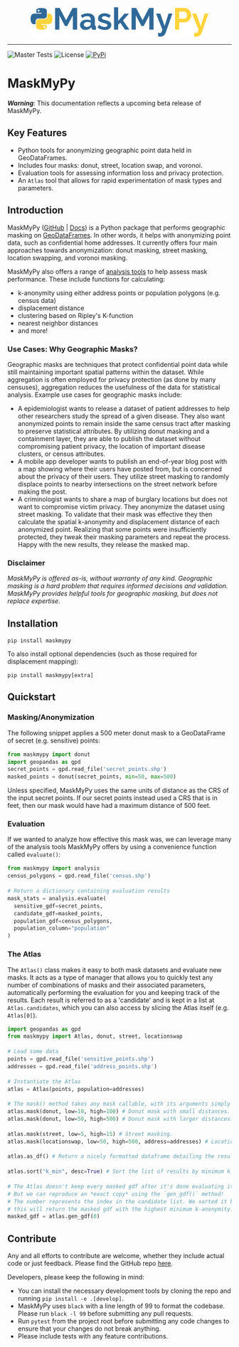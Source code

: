 <div style="text-align:center; width: 100%;"><img src="assets/logo.png" width=400px style="max-width: 400px;"></div>

---

![Master Tests](https://img.shields.io/github/actions/workflow/status/TheTinHat/maskmypy/test-package.yml?branch=master)
![License](https://img.shields.io/github/license/TheTinHat/MaskMyPy)
[![PyPi](https://img.shields.io/pypi/v/maskmypy)](https://pypi.org/project/maskmypy/)

# MaskMyPy

***Warning***: This documentation reflects a upcoming beta release of MaskMyPy. 

## Key Features

- Python tools for anonymizing geographic point data held in GeoDataFrames.
- Includes four masks: donut, street, location swap, and voronoi.
- Evaluation tools for assessing information loss and privacy protection.
- An `Atlas` tool that allows for rapid experimentation of mask types and parameters.

## Introduction

MaskMyPy ([GitHub](https://github.com/TheTinHat/MaskMyPy) | [Docs](https://thetinhat.github.io/MaskMyPy/)) is a Python package that performs geographic masking on [GeoDataFrames](http://geopandas.org/data_structures.html). In other words, it helps with anonymizing point data, such as confidential home addresses. It currently offers four main approaches towards anonymization: donut masking, street masking, location swapping, and voronoi masking.

MaskMyPy also offers a range of [analysis tools](analysis.md) to help assess mask performance. These include functions for calculating:

- k-anonymity using either address points or population polygons (e.g. census data)
- displacement distance
- clustering based on Ripley's K-function
- nearest neighbor distances
- and more!

### Use Cases: Why Geographic Masks?

Geographic masks are techniques that protect confidential point data while still maintaining important spatial patterns within the dataset. While aggregation is often employed for privacy protection (as done by many censuses), aggregation reduces the usefulness of the data for statistical analysis. Example use cases for geographic masks include:

- A epidemiologist wants to release a dataset of patient addresses to help other researchers study the spread of a given disease. They also want anonymized points to remain inside the same census tract after masking to preserve statistical attributes. By utilizing donut masking and a containment layer, they are able to publish the dataset without compromising patient privacy, the location of important disease clusters, or census attributes.
- A mobile app developer wants to publish an end-of-year blog post with a map showing where their users have posted from, but is concerned about the privacy of their users. They utilize street masking to randomly displace points to nearby intersections on the street network before making the post.
- A criminologist wants to share a map of burglary locations but does not want to compromise victim privacy. They anonymize the dataset using street masking. To validate that their mask was effective they then calculate the spatial k-anonymity and displacement distance of each anonymized point. Realizing that some points were insufficiently protected, they tweak their masking parameters and repeat the process. Happy with the new results, they release the masked map.

### Disclaimer

_MaskMyPy is offered as-is, without warranty of any kind. Geographic masking is a hard problem that requires informed decisions and validation. MaskMyPy provides helpful tools for geographic masking, but does not replace expertise._

## Installation

```shell
pip install maskmypy
```

To also install optional dependencies (such as those required for displacement mapping):

```shell
pip install maskmypy[extra]
```

## Quickstart

### Masking/Anonymization

The following snippet applies a 500 meter donut mask to a GeoDataFrame of secret (e.g. sensitive) points:

```python
from maskmypy import donut
import geopandas as gpd
secret_points = gpd.read_file('secret_points.shp')
masked_points = donut(secret_points, min=50, max=500)
```

Unless specified, MaskMyPy uses the same units of distance as the CRS of the input secret points. If our secret points instead used a CRS that is in feet, then our mask would have had a maximum distance of 500 feet.

### Evaluation

If we wanted to analyze how effective this mask was, we can leverage many of the analysis tools MaskMyPy offers by using a convenience function called `evaluate()`:

```python
from maskmypy import analysis
census_polygons = gpd.read_file('census.shp')

# Return a dictionary containing evaluation results
mask_stats = analysis.evaluate(
  sensitive_gdf=secret_points,
  candidate_gdf=masked_points,
  population_gdf=census_polygons,
  population_column="population"
)
```

### The Atlas

The `Atlas()` class makes it easy to both mask datasets and evaluate new masks. It acts as a type of manager that allows you to quickly test any number of combinations of masks and their associated parameters, automatically performing the evaluation for you and keeping track of the results. Each result is referred to as a 'candidate' and is kept in a list at `Atlas.candidates`, which you can also access by slicing the Atlas itself (e.g. `Atlas[0]`).

```python
import geopandas as gpd
from maskmypy import Atlas, donut, street, locationswap

# Load some data
points = gpd.read_file('sensitive_points.shp')
addresses = gpd.read_file('address_points.shp')

# Instantiate the Atlas
atlas = Atlas(points, population=addresses)

# The mask() method takes any mask callable, with its arguments simply specified as keyword arguments
atlas.mask(donut, low=10, high=100) # Donut mask with small distances.
atlas.mask(donut, low=50, high=500) # Donut mask with larger distances.

atlas.mask(street, low=5, high=15) # Street masking.
atlas.mask(locationswap, low=50, high=500, address=addresses) # Location swapping.

atlas.as_df() # Return a nicely formatted dataframe detailing the results of each mask.

atlas.sort("k_min", desc=True) # Sort the list of results by minimum k_anonymity.

# The Atlas doesn't keep every masked gdf after it's done evaluating it. This is done to save memory.
# But we can reproduce an *exact copy* using the `gen_gdf()` method!
# The number represents the index in the candidate list. We sorted it by minimum k_anonymity, so
# this will return the masked gdf with the highest minimum k-anonymity.
masked_gdf = atlas.gen_gdf(0)
```

## Contribute

Any and all efforts to contribute are welcome, whether they include actual code or just feedback. Please find the GitHub repo [here](https://github.com/TheTinHat/MaskMyPy).

Developers, please keep the following in mind:

- You can install the necessary development tools by cloning the repo and running `pip install -e .[develop]`.
- MaskMyPy uses `black` with a line length of 99 to format the codebase. Please run `black -l 99` before submitting any pull requests.
- Run `pytest` from the project root before submitting any code changes to ensure that your changes do not break anything.
- Please include tests with any feature contributions.
